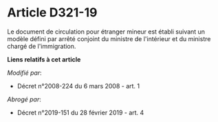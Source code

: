 # Article D321-19

Le document de circulation pour étranger mineur est établi suivant un modèle défini par arrêté conjoint du ministre de
l'intérieur et du ministre chargé de l'immigration.

**Liens relatifs à cet article**

_Modifié par_:

  - Décret n°2008-224 du 6 mars 2008 - art. 1

_Abrogé par_:

  - Décret n°2019-151 du 28 février 2019 - art. 4
